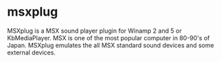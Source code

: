 msxplug
=======

MSXplug is a MSX sound player plugin for Winamp 2 and 5 or KbMediaPlayer. MSX is one of the most popular computer in 80-90's of Japan. MSXplug emulates the all MSX standard sound devices and some external devices.
